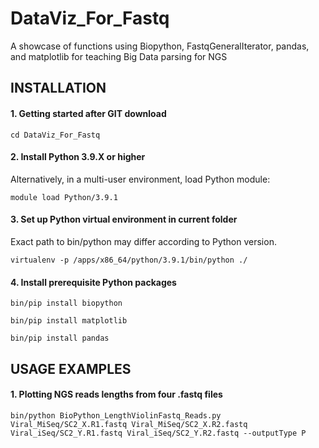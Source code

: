 # DataViz_For_Fastq
A showcase of functions using Biopython, FastqGeneralIterator, pandas, and matplotlib for teaching Big Data parsing for NGS

## INSTALLATION

#### 1. Getting started after GIT download
`cd DataViz_For_Fastq`

#### 2. Install Python 3.9.X or higher
Alternatively, in a multi-user environment, load Python module:

`module load Python/3.9.1`

#### 3. Set up Python virtual environment in current folder
Exact path to bin/python may differ according to Python version.

`virtualenv -p /apps/x86_64/python/3.9.1/bin/python ./`

#### 4. Install prerequisite Python packages
`bin/pip install biopython`

`bin/pip install matplotlib`

`bin/pip install pandas`

## USAGE EXAMPLES

#### 1. Plotting NGS reads lengths from four .fastq files
`bin/python BioPython_LengthViolinFastq_Reads.py Viral_MiSeq/SC2_X.R1.fastq Viral_MiSeq/SC2_X.R2.fastq Viral_iSeq/SC2_Y.R1.fastq Viral_iSeq/SC2_Y.R2.fastq --outputType P`
